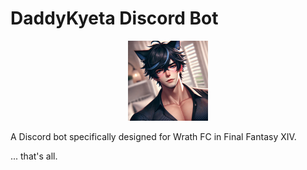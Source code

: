 # DaddyKyeta Discord Bot

<p align="center">
  <img width="128" height="128" src="https://raw.githubusercontent.com/loonsies/DaddyKyeta/main/assets/logo.webp">
</p>

A Discord bot specifically designed for Wrath FC in Final Fantasy XIV.

... that's all.